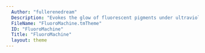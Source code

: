```yaml
---
  Author: "fullerenedream"
  Description: "Evokes the glow of fluorescent pigments under ultraviolet light. https://github.com/fullerenedream/sublime-themes/blob/master/FluoroMachine.tmTheme"
  FileName: "FluoroMachine.tmTheme"
  ID: "FluoroMachine"
  Title: "FluoroMachine"
  layout: theme
---
```

  